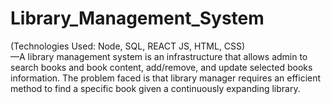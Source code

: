 # Library_Management_System
(Technologies Used: Node, SQL, REACT JS, HTML, CSS)  
—A library management system is an infrastructure that allows admin to search books and book content,  add/remove, and update selected books information. The problem faced is that library manager requires an  efficient method to find a specific book given a continuously expanding library.
